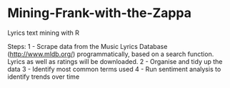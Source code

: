 # Mining-Frank-with-the-Zappa
Lyrics text mining with R

Steps:
1 - Scrape data from the Music Lyrics Database (http://www.mldb.org/) programmatically, based on a search function.
    Lyrics as well as ratings will be downloaded.
2 - Organise and tidy up the data
3 - Identify most common terms used
4 - Run sentiment analysis to identify trends over time
